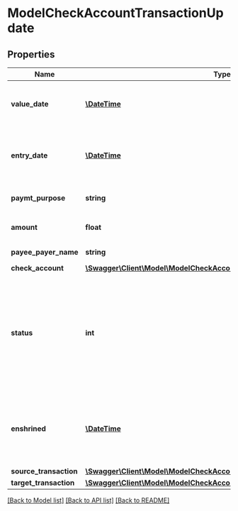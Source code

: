 # ModelCheckAccountTransactionUpdate

## Properties
Name | Type | Description | Notes
------------ | ------------- | ------------- | -------------
**value_date** | [**\DateTime**](\DateTime.md) | Date the check account transaction was booked | [optional] 
**entry_date** | [**\DateTime**](\DateTime.md) | Date the check account transaction was imported | [optional] 
**paymt_purpose** | **string** | the purpose of the transaction | [optional] 
**amount** | **float** | Amount of the transaction | [optional] 
**payee_payer_name** | **string** | Name of the payee/payer | [optional] 
**check_account** | [**\Swagger\Client\Model\ModelCheckAccountTransactionUpdateCheckAccount**](ModelCheckAccountTransactionUpdateCheckAccount.md) |  | [optional] 
**status** | **int** | Status of the check account transaction.&lt;br&gt;       100 &lt;-&gt; Created&lt;br&gt;       200 &lt;-&gt; Linked&lt;br&gt;       300 &lt;-&gt; Private&lt;br&gt;       400 &lt;-&gt; Booked | [optional] 
**enshrined** | [**\DateTime**](\DateTime.md) | Defines if the transaction has been enshrined and can not be changed any more. | [optional] 
**source_transaction** | [**\Swagger\Client\Model\ModelCheckAccountTransactionSourceTransaction**](ModelCheckAccountTransactionSourceTransaction.md) |  | [optional] 
**target_transaction** | [**\Swagger\Client\Model\ModelCheckAccountTransactionTargetTransaction**](ModelCheckAccountTransactionTargetTransaction.md) |  | [optional] 

[[Back to Model list]](../../README.md#documentation-for-models) [[Back to API list]](../../README.md#documentation-for-api-endpoints) [[Back to README]](../../README.md)

